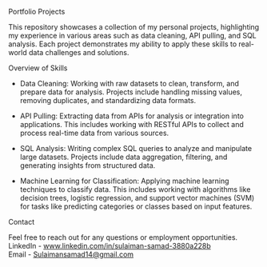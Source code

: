 Portfolio Projects

This repository showcases a collection of my personal projects, highlighting my experience in various areas such as data cleaning, API pulling, and SQL analysis. Each project demonstrates my ability to apply these skills to real-world data challenges and solutions.

Overview of Skills

- Data Cleaning: Working with raw datasets to clean, transform, and prepare data for analysis. Projects include handling missing values, removing duplicates, and standardizing data formats.
  
- API Pulling: Extracting data from APIs for analysis or integration into applications. This includes working with RESTful APIs to collect and process real-time data from various sources.
  
- SQL Analysis: Writing complex SQL queries to analyze and manipulate large datasets. Projects include data aggregation, filtering, and generating insights from structured data.

- Machine Learning for Classification: Applying machine learning techniques to classify data. This includes working with algorithms like decision trees, logistic regression, and support vector machines (SVM) for tasks like predicting categories or classes based on input features.

Contact

Feel free to reach out for any questions or employment opportunities.  
  LinkedIn - www.linkedin.com/in/sulaiman-samad-3880a228b  
  Email - Sulaimansamad14@gmail.com
